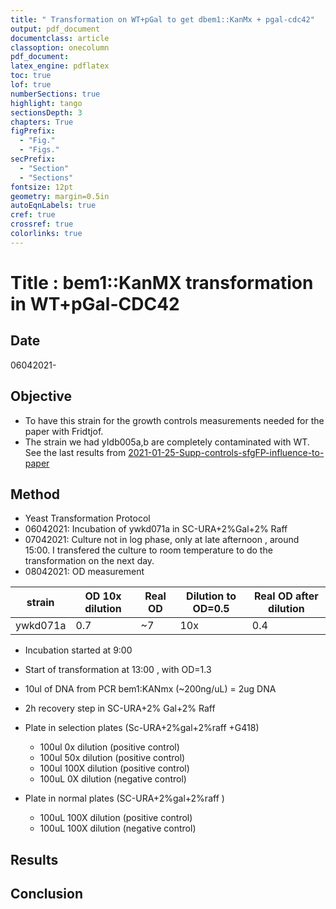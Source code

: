 ```yaml
---
title: " Transformation on WT+pGal to get dbem1::KanMx + pgal-cdc42"
output: pdf_document
documentclass: article
classoption: onecolumn
pdf_document:
latex_engine: pdflatex
toc: true
lof: true
numberSections: true
highlight: tango
sectionsDepth: 3
chapters: True
figPrefix:
  - "Fig."
  - "Figs."
secPrefix:
  - "Section"
  - "Sections"
fontsize: 12pt
geometry: margin=0.5in
autoEqnLabels: true
cref: true
crossref: true
colorlinks: true
---
```


# Title : bem1::KanMX transformation in WT+pGal-CDC42

## Date

06042021- 

## Objective

-  To have this strain for the growth controls measurements needed for the paper with Fridtjof. 
- The strain we had yIdb005a,b are completely contaminated with WT. See the last results from [2021-01-25-Supp-controls-sfgFP-influence-to-paper](../2021-01/2021-01-25-Supp-controls-sfgFP-influence-to-paper.md)

## Method

- Yeast Transformation Protocol
- 06042021: Incubation of ywkd071a in SC-URA+2%Gal+2% Raff 
- 07042021: Culture not in log phase, only at late afternoon , around 15:00. I transfered the culture to room temperature to do the transformation on the next day. 
- 08042021: OD measurement

| strain   | OD 10x dilution | Real OD | Dilution to OD=0.5  | Real OD after dilution |
|----------|-----------------|---------|---------------------|------------------------|
| ywkd071a | 0.7             | ~7      | 10x                 | 0.4                    |

  - Incubation started at 9:00 

  - Start of transformation at 13:00 , with OD=1.3
  - 10ul of DNA from PCR bem1:KANmx (~200ng/uL) = 2ug DNA
  - 2h recovery step in SC-URA+2% Gal+2% Raff
  - Plate in selection plates (Sc-URA+2%gal+2%raff +G418)
    - 100ul 0x dilution (positive control) 
    - 100ul 50x dilution (positive control)  
    - 100ul 100X dilution (positive control)
    - 100uL 0X dilution (negative control) 
  - Plate in normal plates (SC-URA+2%gal+2%raff )
    - 100uL 100X dilution (positive control) 
    - 100uL 100X dilution (negative control) 
    
## Results

## Conclusion